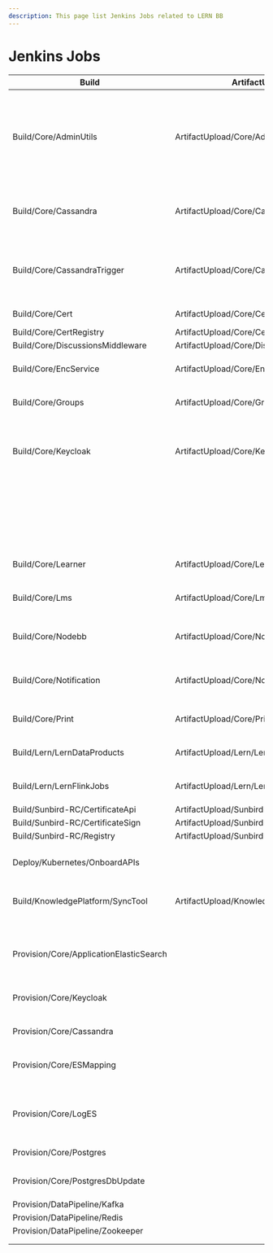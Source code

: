 ```yaml
---
description: This page list Jenkins Jobs related to LERN BB
---
```


# Jenkins Jobs

<table><thead><tr><th width="135">Build</th><th width="198">ArtifactUpload</th><th width="185">Deploy</th><th>Description</th></tr></thead><tbody><tr><td>Build/Core/AdminUtils</td><td>ArtifactUpload/Core/AdminUtils</td><td>Deploy/Kubernetes/AdminUtils</td><td>Used for build and deploy of adminutils service. Service handles mobile device registration and generating users' refresh token</td></tr><tr><td>Build/Core/Cassandra</td><td>ArtifactUpload/Core/Cassandra</td><td>Deploy/Kubernetes/Cassandra</td><td>Used for creating/migrating tables in Cassandra database</td></tr><tr><td>Build/Core/CassandraTrigger</td><td>ArtifactUpload/Core/CassandraTrigger</td><td>Deploy/Kubernetes/CassandraTrigger</td><td>Used for creating required Cassandra Triggers<br><strong>Note:</strong> This job is run only once.</td></tr><tr><td>Build/Core/Cert</td><td>ArtifactUpload/Core/Cert</td><td>Deploy/Kubernetes/Cert</td><td>Handles course certificates</td></tr><tr><td>Build/Core/CertRegistry</td><td>ArtifactUpload/Core/CertRegistry</td><td>Deploy/Kubernetes/CertRegistry</td><td></td></tr><tr><td>Build/Core/DiscussionsMiddleware</td><td>ArtifactUpload/Core/DiscussionsMiddleware</td><td></td><td></td></tr><tr><td>Build/Core/EncService</td><td>ArtifactUpload/Core/EncService</td><td></td><td>Used to build and deploy Encryption Service</td></tr><tr><td>Build/Core/Groups</td><td>ArtifactUpload/Core/Groups</td><td></td><td>Used to build and deploy Groups service</td></tr><tr><td>Build/Core/Keycloak</td><td>ArtifactUpload/Core/Keycloak</td><td>Deploy/Kubernetes/Keycloak</td><td>Used for packaging and deploying  Keycloak with Sunbird SPI provider</td></tr><tr><td></td><td></td><td>Deploy/Kubernetes/KeycloakRealm</td><td>Used for importing 'Sunbird' realm into new setup.<br><strong>Note:</strong> This job is run only once. </td></tr><tr><td>Build/Core/Learner</td><td>ArtifactUpload/Core/Learner</td><td>Deploy/Kubernetes/Learner</td><td>Used to build and deploy 'User-Org' Service</td></tr><tr><td>Build/Core/Lms</td><td>ArtifactUpload/Core/Lms</td><td>Deploy/Kubernetes/Lms</td><td>Used to build and deploy 'Course-Batch' Service</td></tr><tr><td>Build/Core/Nodebb</td><td>ArtifactUpload/Core/Nodebb</td><td>Deploy/Kubernetes/Nodebb</td><td>Used to build and deploy 'Discussion Forum'</td></tr><tr><td>Build/Core/Notification</td><td>ArtifactUpload/Core/Notification</td><td>Deploy/Kubernetes/Notification</td><td>Used to build and deploy 'Notification' Service</td></tr><tr><td>Build/Core/Print</td><td>ArtifactUpload/Core/Print</td><td>Deploy/Kubernetes/Print</td><td>Handles PDF generation of certificates</td></tr><tr><td>Build/Lern/LernDataProducts</td><td>ArtifactUpload/Lern/LernDataProducts</td><td>Deploy/Lern/LernDataProducts</td><td>Used to build and deploy "Lern Data products"</td></tr><tr><td>Build/Lern/LernFlinkJobs</td><td>ArtifactUpload/Lern/LernFlinkJobs</td><td>Deploy/Lern/LernFlinkJobs</td><td>Used to build and deploy "Lern Flink jobs"</td></tr><tr><td>Build/Sunbird-RC/CertificateApi</td><td>ArtifactUpload/Sunbird-RC/CertificateApi</td><td>Deploy/Sunbird-RC/CertificateApi</td><td></td></tr><tr><td>Build/Sunbird-RC/CertificateSign</td><td>ArtifactUpload/Sunbird-RC/CertificateSign</td><td>Deploy/Sunbird-RC/CertificateSign</td><td></td></tr><tr><td>Build/Sunbird-RC/Registry</td><td>ArtifactUpload/Sunbird-RC/Registry</td><td>Deploy/Sunbird-RC/Registry</td><td></td></tr><tr><td></td><td></td><td></td><td></td></tr><tr><td>Deploy/Kubernetes/OnboardAPIs</td><td></td><td></td><td>Used for onboarding new APIs</td></tr><tr><td>Build/KnowledgePlatform/SyncTool</td><td>ArtifactUpload/KnowledgePlatform/SyncTool</td><td>Deploy/KnowledgePlatform/Neo4jElasticSearchSyncTool</td><td>Used for syncing data from neo4j/cassandra to Elastic search</td></tr><tr><td></td><td></td><td></td><td></td></tr><tr><td></td><td></td><td></td><td></td></tr><tr><td></td><td></td><td></td><td></td></tr><tr><td>Provision/Core/ApplicationElasticSearch</td><td></td><td></td><td>Installs Elasticsearch used by the applications</td></tr><tr><td>Provision/Core/Keycloak</td><td></td><td></td><td>Used for installing pre-requisites for Keycloak installation</td></tr><tr><td>Provision/Core/Cassandra</td><td></td><td></td><td>Installs Cassandra database</td></tr><tr><td>Provision/Core/ESMapping</td><td></td><td></td><td>Creates Elasticsearch indices and mappings</td></tr><tr><td>Provision/Core/LogES</td><td></td><td></td><td>Installs Elasticsearch used to store application and VM logs</td></tr><tr><td>Provision/Core/Postgres</td><td></td><td></td><td>Installs Postgres database</td></tr><tr><td>Provision/Core/PostgresDbUpdate</td><td></td><td></td><td>Creates Postgres tables, schema and users</td></tr><tr><td>Provision/DataPipeline/Kafka</td><td></td><td></td><td>Installs Kafka</td></tr><tr><td>Provision/DataPipeline/Redis</td><td></td><td></td><td>Install Redis</td></tr><tr><td>Provision/DataPipeline/Zookeeper</td><td></td><td></td><td>Installs Zookeeper</td></tr><tr><td></td><td></td><td></td><td></td></tr><tr><td></td><td></td><td></td><td></td></tr></tbody></table>
